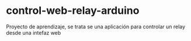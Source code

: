 # control-web-relay-arduino
Proyecto de aprendizaje, se trata se una aplicación para controlar un relay desde una intefaz web
